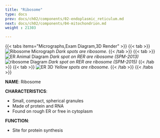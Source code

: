 ```yaml
---
title: "Ribosome"
type: docs
prev: docs/ch02/components/02-endoplasmic_reticulum.md
next: docs/ch02/components/04-mitochondrion.md
weight : 21303

---
```

{{< tabs items="Micrographs,Exam Diagram,3D Render" >}}
  {{< tab >}}
  ![Ribosome Micrograph](/cell/ribosome-micrograph.jpg)
  *Dark spots are ribosome.*
  {{< /tab >}}
  {{< tab >}}
  ![ER Animal Diagram](/cell/plantcell_spm13.png)
  *Dark spot on RER are ribosome (SPM-2013)*
  ![ribosome Diagram](/cell/rer-diagram-spm.png)
  *Dark spot on RER are ribosome (SPM-2015)*
  {{< /tab >}}
  {{< tab >}}
  ![ER 3D](/cell/er-3d.png)
  *Yellow spots are ribosome.*
  {{< /tab >}}
{{< /tabs >}}

**NAME**: Ribosome  

**CHARACTERISTICS**:
- Small, compact, spherical granules  
- Made of protein and RNA  
- Found on rough ER or free in cytoplasm  

**FUNCTION**:
- Site for protein synthesis  

